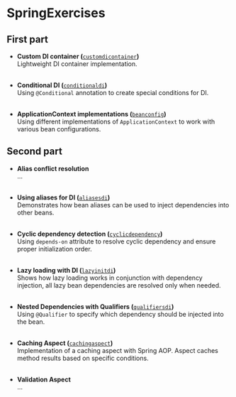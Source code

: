 # SpringExercises

## First part

* **Custom DI container (**[`customdicontainer`](src/main/java/com/springexercises/parta/customdicontainer)**)**\
  Lightweight DI container implementation.<br/><br/>

* **Conditional DI (**[`conditionaldi`](src/main/java/com/springexercises/parta/conditionaldi)**)**\
  Using `@Conditional` annotation to create special conditions for DI.<br/><br/>

* **ApplicationContext implementations (**[`beanconfig`](src/main/java/com/springexercises/parta/beanconfig)**)**\
  Using different implementations of `ApplicationContext` to work
  with various bean configurations.

## Second part

* **Alias conflict resolution**\
  ...<br/><br/>

* **Using aliases for DI (**[`aliasesdi`](src/main/resources/partb/aliasesdi)**)**\
  Demonstrates how bean aliases can be used to inject dependencies into other beans.
  <br/><br/>

* **Cyclic dependency detection (**[`cyclicdependency`](src/main/java/com/springexercises/partb/cyclicdependency)**)**\
  Using `depends-on` attribute to resolve cyclic dependency and ensure proper
  initialization order.<br/><br/>

* **Lazy loading with DI (**[`lazyinitdi`](src/main/java/com/springexercises/partb/lazyinitdi)**)**\
  Shows how lazy loading works in conjunction with dependency injection, all lazy
  bean dependencies are resolved only when needed.<br/><br/>

* **Nested Dependencies with Qualifiers (**[`qualifiersdi`](src/main/java/com/springexercises/partb/qualifiersdi)**)**\
  Using `@Qualifier` to specify which dependency should be injected into the bean.<br/><br/>

* **Caching Aspect (**[`cachingaspect`](src/main/java/com/springexercises/partb/cachingaspect)**)**\
  Implementation of a caching aspect with Spring AOP. Aspect caches method results
  based on specific conditions.<br/><br/>

* **Validation Aspect**\
  ...